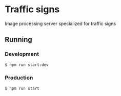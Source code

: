 # Traffic signs
Image processing server specialized for traffic signs
## Running
### Development
```bash
$ npm run start:dev
```
### Production
```bash
$ npm run start
```
